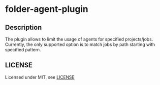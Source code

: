 # folder-agent-plugin

## Description

The plugin allows to limit the usage of agents for specified projects/jobs.
Currently, the only supported option is to match jobs by path starting with specified pattern. 

## LICENSE

Licensed under MIT, see [LICENSE](LICENSE.md)

